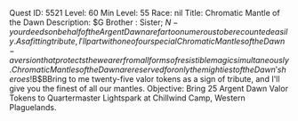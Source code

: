 Quest ID: 5521
Level: 60
Min Level: 55
Race: nil
Title: Chromatic Mantle of the Dawn
Description: $G Brother : Sister; $N - your deeds on behalf of the Argent Dawn are far too numerous to be recounted easily.As a fitting tribute, I'll part with one of our special Chromatic Mantles of the Dawn - a version that protects the wearer from all forms of resistible magic simultaneously.Chromatic Mantles of the Dawn are reserved for only the mightiest of the Dawn's heroes!$B$BBring to me twenty-five valor tokens as a sign of tribute, and I'll give you the finest of all our mantles.
Objective: Bring 25 Argent Dawn Valor Tokens to Quartermaster Lightspark at Chillwind Camp, Western Plaguelands.
